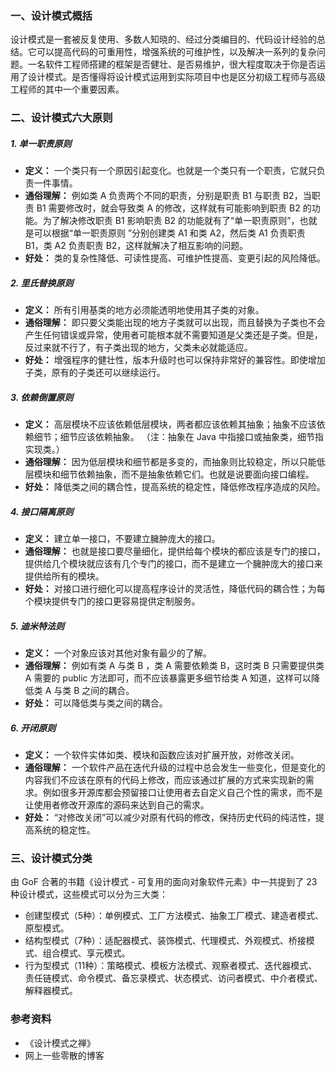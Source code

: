 ### 一、设计模式概括
设计模式是一套被反复使用、多数人知晓的、经过分类编目的、代码设计经验的总结。它可以提高代码的可重用性，增强系统的可维护性，以及解决一系列的复杂问题。一名软件工程师搭建的框架是否健壮、是否易维护，很大程度取决于你是否运用了设计模式。是否懂得将设计模式运用到实际项目中也是区分初级工程师与高级工程师的其中一个重要因素。

### 二、设计模式六大原则

##### 1. 单一职责原则  
- **定义：** 一个类只有一个原因引起变化。也就是一个类只有一个职责，它就只负责一件事情。
- **通俗理解：** 例如类 A 负责两个不同的职责，分别是职责 B1 与职责 B2，当职责 B1 需要修改时，就会导致类 A 的修改，这样就有可能影响到职责 B2 的功能。为了解决修改职责 B1 影响职责 B2 的功能就有了“单一职责原则”，也就是可以根据“单一职责原则  ”分别创建类 A1 和类 A2，然后类 A1 负责职责 B1，类 A2 负责职责 B2，这样就解决了相互影响的问题。
- **好处：** 类的复杂性降低、可读性提高、可维护性提高、变更引起的风险降低。

##### 2. 里氏替换原则
- **定义：** 所有引用基类的地方必须能透明地使用其子类的对象。
- **通俗理解：** 即只要父类能出现的地方子类就可以出现，而且替换为子类也不会产生任何错误或异常，使用者可能根本就不需要知道是父类还是子类。但是，反过来就不行了，有子类出现的地方，父类未必就能适应。
- **好处：** 增强程序的健壮性，版本升级时也可以保持非常好的兼容性。即使增加子类，原有的子类还可以继续运行。

##### 3. 依赖倒置原则
- **定义：** 高层模块不应该依赖低层模块，两者都应该依赖其抽象；抽象不应该依赖细节；细节应该依赖抽象。
  （注：抽象在 Java 中指接口或抽象类，细节指实现类。）
- **通俗理解：** 因为低层模块和细节都是多变的，而抽象则比较稳定，所以只能低层模块和细节依赖抽象，而不是抽象依赖它们。也就是说要面向接口编程。
- **好处：** 降低类之间的耦合性，提高系统的稳定性，降低修改程序造成的风险。

##### 4. 接口隔离原则
- **定义：** 建立单一接口，不要建立臃肿庞大的接口。
- **通俗理解：** 也就是接口要尽量细化，提供给每个模块的都应该是专门的接口，提供给几个模块就应该有几个专门的接口，而不是建立一个臃肿庞大的接口来提供给所有的模块。
- **好处：** 对接口进行细化可以提高程序设计的灵活性，降低代码的耦合性；为每个模块提供专门的接口更容易提供定制服务。

##### 5. 迪米特法则
- **定义：** 一个对象应该对其他对象有最少的了解。
- **通俗理解：** 例如有类 A 与类 B ，类 A 需要依赖类 B，这时类 B 只需要提供类 A 需要的 public 方法即可，而不应该暴露更多细节给类 A 知道，这样可以降低类 A 与类 B 之间的耦合。
- **好处：** 可以降低类与类之间的耦合。

##### 6. 开闭原则
- **定义：** 一个软件实体如类、模块和函数应该对扩展开放，对修改关闭。
- **通俗理解：** 一个软件产品在迭代升级的过程中总会发生一些变化，但是变化的内容我们不应该在原有的代码上修改，而应该通过扩展的方式来实现新的需求。例如很多开源库都会预留接口让使用者去自定义自己个性的需求，而不是让使用者修改开源库的源码来达到自己的需求。
- **好处：** “对修改关闭”可以减少对原有代码的修改，保持历史代码的纯洁性，提高系统的稳定性。

### 三、设计模式分类
由 GoF 合著的书籍《设计模式 - 可复用的面向对象软件元素》中一共提到了 23 种设计模式，这些模式可以分为三大类：
- 创建型模式（5种）：单例模式、工厂方法模式、抽象工厂模式、建造者模式、原型模式。
- 结构型模式（7种）：适配器模式、装饰模式、代理模式、外观模式、桥接模式、组合模式、享元模式。
- 行为型模式（11种）：策略模式、模板方法模式、观察者模式、迭代器模式、责任链模式、命令模式、备忘录模式、状态模式、访问者模式、中介者模式、解释器模式。

### 参考资料
- 《设计模式之禅》
- 网上一些零散的博客
